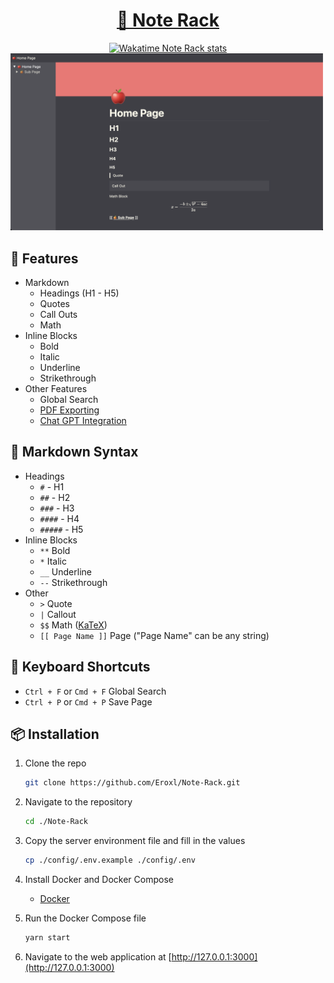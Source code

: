 <a href="https://note-rack.erox.one/">
    <h1 align="center">
        📝 Note Rack
    </h1>
</a>

<div align="center">
    <a href="https://wakatime.com/@Eroxl"><img src="https://wakatime.com/badge/user/f69fecb5-785d-48d4-a275-ee9a147ec35a/project/c6a2aa40-78a1-4946-bcb9-e350f5b1254c.svg" alt="Wakatime Note Rack stats"></a>
</div>

<img src="./images/Desktop_Current_State_Dark.png" width="500">

## 🌳 Features
* Markdown
    * Headings (H1 - H5)
    * Quotes
    * Call Outs
    * Math
* Inline Blocks
    * Bold
    * Italic
    * Underline
    * Strikethrough
* Other Features
    * Global Search
    * [PDF Exporting](./images/Note%20Rack%20Page.pdf)
    * [Chat GPT Integration](https://github.com/Eroxl/Note-Rack/releases/tag/v1.0.5)

## 📄 Markdown Syntax
- Headings
    - `#` - H1
    - `##` - H2
    - `###` - H3
    - `####` - H4
    - `#####` - H5
- Inline Blocks
    - `**` Bold
    - `*` Italic
    - `__` Underline
    - `--` Strikethrough
- Other
    - `>` Quote
    - `|` Callout
    - `$$` Math ([KaTeX](https://katex.org/))
    -  `[[ Page Name ]]` Page ("Page Name" can be any string)

## 🎹 Keyboard Shortcuts
- `Ctrl + F` or `Cmd + F` Global Search
- `Ctrl + P` or `Cmd + P` Save Page

## 📦 Installation
1. Clone the repo
    ```bash
    git clone https://github.com/Eroxl/Note-Rack.git
    ```

2. Navigate to the repository
    ```bash
    cd ./Note-Rack
    ```

3. Copy the server environment file and fill in the values
    ```bash
    cp ./config/.env.example ./config/.env
    ```

4. Install Docker and Docker Compose
    - [Docker](https://docs.docker.com/get-docker/)

5. Run the Docker Compose file
    ```bash
    yarn start
    ```

6. Navigate to the web application at [http://127.0.0.1:3000](http://127.0.0.1:3000)
